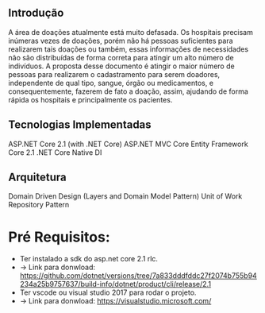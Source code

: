 ## Introdução

A área de doações atualmente está muito defasada. 
Os hospitais precisam inúmeras vezes de doações, porém não há pessoas suficientes para realizarem tais doações ou também, 
essas informações de necessidades não são distribuídas de forma correta para atingir um alto número de indivíduos. 
A proposta desse documento é atingir o maior número de pessoas para realizarem o cadastramento para serem doadores, independente de qual tipo, sangue, 
órgão ou medicamentos, e consequentemente, fazerem de fato a doação, assim, ajudando de forma rápida os hospitais e principalmente os pacientes.

## Tecnologias Implementadas

ASP.NET Core 2.1 (with .NET Core)
ASP.NET MVC Core
Entity Framework Core 2.1
.NET Core Native DI

## Arquitetura 

Domain Driven Design (Layers and Domain Model Pattern)
Unit of Work
Repository Pattern


# Pré Requisitos:

- Ter instalado a sdk do asp.net core 2.1 rlc. 
- -> Link para donwload: https://github.com/dotnet/versions/tree/7a833dddfddc27f2074b755b94234a25b9757637/build-info/dotnet/product/cli/release/2.1
- Ter vscode ou visual studio 2017 para rodar o projeto. 
- -> Link para donwload: https://visualstudio.microsoft.com/
